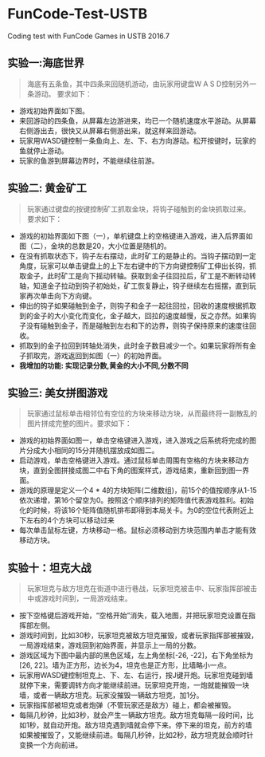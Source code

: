 # FunCode-Test-USTB
Coding test with FunCode Games in USTB 2016.7

## **实验一:海底世界**

>海底有五条鱼，其中四条来回随机游动，由玩家用键盘W A S D控制另外一条游动。
要求如下：
* 游戏初始界面如下图。
* 来回游动的四条鱼，从屏幕左边游进来，均已一个随机速度水平游动。从屏幕右侧游出去，很快又从屏幕右侧游出来，就这样来回游动。
* 玩家用WASD键控制一条鱼向上、左、下、右方向游动。松开按键时，玩家的鱼就停止游动。
* 玩家的鱼游到屏幕边界时，不能继续往前游。
 

## **实验二: 黄金矿工**

>玩家通过键盘的按键控制矿工抓取金块，将钩子碰触到的金块抓取过来。
要求如下：
* 游戏的初始界面如下图（一），单机键盘上的空格键进入游戏，进入后界面如图（二），金块的总数是20，大小位置是随机的。
* 在没有抓取状态下，钩子左右摆动，此时矿工的是静止的。当钩子摆动到一定角度，玩家可以单击键盘上的上下左右键中的下方向键控制矿工伸出长钩，抓取金子，此时矿工是向下摇动转轴。获取到金子往回拉后，矿工是不断转动转轴，知道金子拉动到钩子初始处，矿工恢复静止，钩子继续左右摇摆，直到玩家再次单击向下方向键。
* 伸出的钩子如果碰触到金子，则钩子和金子一起往回拉，回收的速度根据抓取到的金子的大小变化而变化，金子越大，回拉的速度越慢，反之亦然。如果钩子没有碰触到金子，而是碰触到左右和下的边界，则钩子保持原来的速度往回收。
* 抓取到的金子拉回到转轴处消失，此时金子数目减少一个。如果玩家将所有金子抓取完，游戏返回到如图（一）的初始界面。
* **我增加的功能: 实现记录分数,黄金的大小不同,分数不同**

## **实验三: 美女拼图游戏**

>玩家通过鼠标单击相邻位有空位的方块来移动方块，从而最终将一副散乱的图片拼成完整的图片。要求如下：
* 游戏的初始界面如图一，单击空格键进入游戏，进入游戏之后系统将完成的图片分成大小相同的15分并随机摆放成如图二。
* 启动游戏，单击空格键进入游戏。通过鼠标单击周围有空格的方块来移动方块，直到全图拼接成图二中右下角的图案样式，游戏结束，重新回到图一界面。
* 游戏的原理是定义一个4 * 4的方块矩阵(二维数组)，前15个的值按顺序从1-15依次递增，第16个留空为0。按照这个顺序排列的矩阵值代表游戏胜利。初始化的时候，将该16个矩阵值随机排布即得到本局关卡。为0的空位代表附近上下左右的4个方块可以移动过来
* 每次单击鼠标左键，方块移动一格。鼠标必须移动到方块范围内单击才能有效移动方块。

## **实验十：坦克大战**

>玩家坦克与敌方坦克在街道中进行巷战，玩家坦克被击中、玩家指挥部被击中或游戏时间到，一局游戏结束。
* 按下空格键后游戏开始，“空格开始”消失，载入地图，并把玩家坦克设置在指挥部左侧。
* 游戏时间到，比如30秒，玩家坦克被敌方坦克摧毁，或者玩家指挥部被摧毁，一局游戏结束，游戏回到初始界面，并显示上一局的分数。
* 游戏区域为下图中最内部的黑色区域，左上角坐标[-26, -22]，右下角坐标为[26, 22]。墙为正方形，边长为4，坦克也是正方形，比墙略小一点。
* 玩家用WASD键控制坦克上、下、左、右运行，按J键开炮。玩家坦克碰到墙就停下来，需要调转方向才能继续前进。玩家坦克开炮，一炮就能摧毁一块墙，或者一辆敌方坦克。玩家没摧毁一辆敌方坦克，加1分。
* 玩家指挥部被坦克或者炮弹（不管玩家还是敌方）碰上，都会被摧毁。
* 每隔几秒钟，比如3秒，就会产生一辆敌方坦克。敌方坦克每隔一段时间，比如1秒，就自动开炮。敌方坦克遇到墙就会停下来。停下来的坦克，前方的墙如果被摧毁了，又能继续前进。每隔几秒钟，比如2秒，敌方坦克就会顺时针变换一个方向前进。


